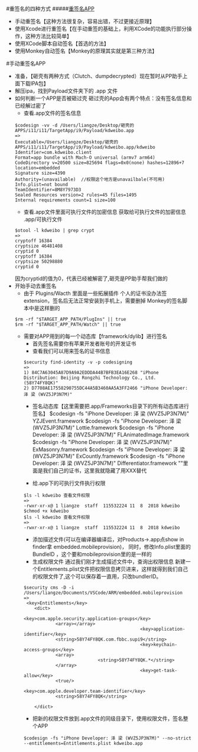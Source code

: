 #重签名的四种方式
#####[重签名APP](https://juejin.im/post/5bd27039e51d457ac61c2a4b)
- 手动重签名【这种方法很复杂，容易出错，不过更接近原理】
- 使用Xcode进行重签名【在手动重签的基础上，利用XCode的功能执行部分操作，这种方法比较简单】
- 使用XCode脚本自动签名【首选的方法】
- 使用Monkey自动签名【Monkey的原理其实就是第三种方法】
  
#手动重签名APP
- 准备，【砸壳有两种方式（Clutch、dumpdecrypted）现在暂时从PP助手上面下载IPA包】 
- 解压ipa，找到Payload文件夹下的 .app 文件
- 如何判断一个APP是否被砸过壳 砸过壳的App会有两个特点：没有签名信息和已经解过密了
  - 查看.app文件的签名信息
  ```
  $codesign -vv -d /Users/liangze/Desktop/砸壳的APPS/i11/i11/TargetApp/i9/Payload/kdweibo.app
  =>
  Executable=/Users/liangze/Desktop/砸壳的APPS/i11/i11/TargetApp/i9/Payload/kdweibo.app/kdweibo
  Identifier=com.kdweibo.client
  Format=app bundle with Mach-O universal (armv7 arm64)
  CodeDirectory v=20500 size=825694 flags=0x0(none) hashes=12896+7 location=embedded
  Signature size=4390
  Authority=(unavailable)  //权限这个地方是unavailbale(不可用)
  Info.plist=not bound
  TeamIdentifier=8M8Y7973D3
  Sealed Resources version=2 rules=45 files=1495
  Internal requirements count=1 size=100
  ```
  - 查看.app文件里面可执行文件的加密信息 获取给可执行文件的加密信息
  .app/可执行文件
  ```
  $otool -l kdweibo | grep crypt
  =>
  cryptoff 16384
  cryptsize 46481408
  cryptid 0
  cryptoff 16384
  cryptsize 50298880
  cryptid 0 
  ```
  因为cryptid的值为0，代表已经被解密了,砸壳是PP助手帮我们做的
- 开始手动去重签名
  - 由于 Plugins/Wacth 里面是一些拓展插件 个人的证书没办法签extension，签名后无法正常安装到手机上，需要删掉
  Monkey的签名脚本中是这样删的
  ```
  $rm -rf "$TARGET_APP_PATH/PlugIns" || true
  $rm -rf "$TARGET_APP_PATH/Watch" || true
  ```
  - 需要对APP用到的每一个动态库【framework/dylib】进行签名
    - 首先签名需要你有苹果开发者账号的开发证书
    - 查看我们可以用来签名的证书信息 
    ```
    $security find-identity -v -p codesigning
    =>
    1) 84C7A63045A87D9A9A2EDDDA44B7BFB3EA16E268 "iPhone Distribution: Beijing Rongzhi Technology Co., Ltd. (58Y74FY8QK)"
    2) D7708AE17558290755DC44A5B3460AA5A3FF2466 "iPhone Developer: 泽 梁 (WVZ5JP3N7M)"
    ```
    - 签名动态库【这里需要把.app/Frameworks目录下的所有动态库进行签名】
    $codesign -fs "iPhone Developer: 泽 梁 (WVZ5JP3N7M)" YZJEvent.framework
    $codesign -fs "iPhone Developer: 泽 梁 (WVZ5JP3N7M)" Lottie.framework
    $codesign -fs "iPhone Developer: 泽 梁 (WVZ5JP3N7M)" FLAnimatedImage.framework
    $codesign -fs "iPhone Developer: 泽 梁 (WVZ5JP3N7M)" ExMasonry.framework
    $codesign -fs "iPhone Developer: 泽 梁 (WVZ5JP3N7M)" ExCountly.framework
    $codesign -fs "iPhone Developer: 泽 梁 (WVZ5JP3N7M)" Differentiator.framework
    ""里面是我们自己的证书，这里我就隐藏了用XXX替代


    - 给.app下的可执行文件执行权限
    ```
    $ls -l kdweibo 查看文件权限 
    =>
    -rwxr-xr-x@ 1 liangze  staff  115532224 11  8  2018 kdweibo
    $chmod +x kdweibo
    $ls -l kdweibo 查看文件权限 
    =>
    -rwxr-xr-x@ 1 liangze  staff  115532224 11  8  2018 kdweibo
    ```
    - 添加描述文件(可以在编译器编译后，对Products->.app点show in finder拿 embedded.mobileprovision)，
    同时，修改Info.plist里面的BundleID ，这个要和mobileprovision里的是一样的
    - 生成权限文件 通过我们刚才生成描述文件中，查询出权限信息
    新建一个Entitlements.plist文件把权限信息拷贝进来，这样就得到我们自己的权限文件了,这个可以保存着一直用，只改bundlerID。
    ```
    $security cms -D -i /Users/liangze/Documents/VSCode/ARM/embedded.mobileprovision
    => 
     <key>Entitlements</key>
        <dict>
                                                <key>com.apple.security.application-groups</key>
                <array></array>
                                                <key>application-identifier</key>
                <string>58Y74FY8QK.com.fbbc.supi9</string>
                                                <key>keychain-access-groups</key>
                <array>
                                <string>58Y74FY8QK.*</string>
                </array>
                                                <key>get-task-allow</key>
                <true/>
                                                <key>com.apple.developer.team-identifier</key>
                <string>58Y74FY8QK</string>

        </dict>
    ```
    - 把新的权限文件放到.app文件的同级目录下，使用权限文件，签名整个APP
    ```
    $codesign -fs "iPhone Developer: 泽 梁 (WVZ5JP3N7M)" --no-strict --entitlements=Entitlements.plist kdweibo.app
    ```